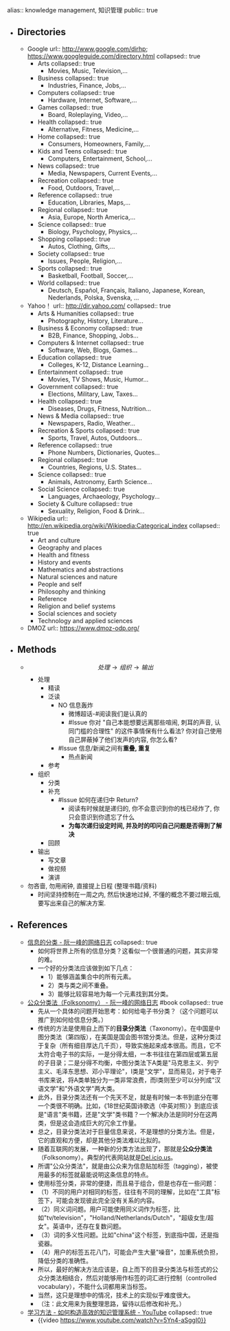 alias:: knowledge management, 知识管理
public:: true

- ## Directories
  - Google
    url:: http://www.google.com/dirhp; https://www.googleguide.com/directory.html
    collapsed:: true
    - Arts
      collapsed:: true
      - Movies, Music, Television,...
    - Business
      collapsed:: true
      - Industries, Finance, Jobs,...
    - Computers
      collapsed:: true
      - Hardware, Internet, Software,...
    - Games
      collapsed:: true
      - Board, Roleplaying, Video,...
    - Health
      collapsed:: true
      - Alternative, Fitness, Medicine,...
    - Home
      collapsed:: true
      - Consumers, Homeowners, Family,...
    - Kids and Teens
      collapsed:: true
      - Computers, Entertainment, School,...
    - News
      collapsed:: true
      - Media, Newspapers, Current Events,...
    - Recreation
      collapsed:: true
      - Food, Outdoors, Travel,...
    - Reference
      collapsed:: true
      - Education, Libraries, Maps,...
    - Regional
      collapsed:: true
      - Asia, Europe, North America,...
    - Science
      collapsed:: true
      - Biology, Psychology, Physics,...
    - Shopping
      collapsed:: true
      - Autos, Clothing, Gifts,...
    - Society
      collapsed:: true
      - Issues, People, Religion,...
    - Sports
      collapsed:: true
      - Basketball, Football, Soccer,...
    - World
      collapsed:: true
      - Deutsch, Español, Français, Italiano, Japanese, Korean, Nederlands, Polska, Svenska, ...
  - Yahoo！
    url:: http://dir.yahoo.com/
    collapsed:: true
    - Arts & Humanities
      collapsed:: true
      - Photography, History, Literature...
    - Business & Economy
      collapsed:: true
      - B2B, Finance, Shopping, Jobs...
    - Computers & Internet
      collapsed:: true
      - Software, Web, Blogs, Games...
    - Education
      collapsed:: true
      - Colleges, K-12, Distance Learning...
    - Entertainment
      collapsed:: true
      - Movies, TV Shows, Music, Humor...
    - Government
      collapsed:: true
      - Elections, Military, Law, Taxes...
    - Health
      collapsed:: true
      - Diseases, Drugs, Fitness, Nutrition...
    - News & Media
      collapsed:: true
      - Newspapers, Radio, Weather...
    - Recreation & Sports
      collapsed:: true
      - Sports, Travel, Autos, Outdoors...
    - Reference
      collapsed:: true
      - Phone Numbers, Dictionaries, Quotes...
    - Regional
      collapsed:: true
      - Countries, Regions, U.S. States...
    - Science
      collapsed:: true
      - Animals, Astronomy, Earth Science...
    - Social Science
      collapsed:: true
      - Languages, Archaeology, Psychology...
    - Society & Culture
      collapsed:: true
      - Sexuality, Religion, Food & Drink...
  - Wikipedia
    url:: http://en.wikipedia.org/wiki/Wikipedia:Categorical_index
    collapsed:: true
    - Art and culture
    - Geography and places
    - Health and fitness
    - History and events
    - Mathematics and abstractions
    - Natural sciences and nature
    - People and self
    - Philosophy and thinking
    - Reference
    - Religion and belief systems
    - Social sciences and society
    - Technology and applied sciences
  - DMOZ
    url:: https://www.dmoz-odp.org/
- ## Methods
  - $$处理 \rightarrow 组织 \rightarrow  输出$$
    - 处理
      - 精读
      - 泛读
        - NO 信息轰炸
          - 微博超话-\#阅读我们是认真的
          - #Issue 你对 "自己本能想要远离那些喧闹, 刺耳的声音, 认同门槛的合理性" 的这件事情保有什么看法? 你对自己使用自己屏蔽掉了他们发声的内容, 你怎么看?
        - #Issue 信息/新闻之间有**重叠, 重复**
          - 热点新闻
      - 参考
    - 组织
      - 分类
      - 补充
        - #Issue 如何在递归中 Return?
          - 阅读有时候就是递归的, 你不会意识到你的栈已经炸了, 你只会意识到你遗忘了什么
          - **为每次递归设定时间, 并及时的叩问自己问题是否得到了解决**
      - 回顾
    - 输出
      - 写文章
      - 做视频
      - 演讲
  - 勿吝啬, 勿用闹钟, 直接提上日程 (整理书籍/资料)
    - 时间坚持控制在一周之内, 然后快速地过掉, 不懂的概念不要过眼云烟, 要写出来自己的解决方案.
- ## References
  - [信息的分类 - 阮一峰的网络日志](http://www.ruanyifeng.com/blog/2007/01/categories.html) 
    collapsed:: true
    - 如何将世界上所有的信息分类？这看似一个很普通的问题，其实非常的难。
    - 一个好的分类法应该做到如下几点：
      - 1）能够涵盖集合中的所有元素。
      - 2）类与类之间不重叠。
      - 3）能够比较容易地为每一个元素找到其分类。
  - [公众分类法（Folksonomy） - 阮一峰的网络日志](http://www.ruanyifeng.com/blog/2006/09/folksonomy.html) #book
    collapsed:: true
    - 先从一个具体的问题开始思考：如何给电子书分类？（这个问题可以推广到如何给信息分类。）
    - 传统的方法是使用自上而下的**目录分类法**（Taxonomy）。在中国是中图分类法（第四版），在美国是国会图书馆分类法。但是，这种分类过于复杂（所有细目厚达几千页），导致实施起来成本很高。而且，它不太符合电子书的实际，一是分得太细，一本书往往在第四层或第五层的子目录；二是分得不均衡，中图分类法下A类是"马克思主义、列宁主义、毛泽东思想、邓小平理论"，I类是"文学"，显而易见，对于电子书库来说，将A类单独分为一类非常浪费，而I类则至少可以分列成"汉语文学"和"外语文学"两大类。
    - 此外，目录分类法还有一个先天不足，就是有时候一本书到底分在哪一个类很不明确。比如，《18世纪英国诗歌选（中英对照）》到底应该是"语言"类书籍，还是"文学"类书籍？一个解决办法是同时分在这两类，但是这会造成巨大的冗余工作量。
    - 总之，目录分类法对于巨量信息来说，不是理想的分类方法。但是，它的直观和方便，却是其他分类法难以比拟的。
    - 随着互联网的发展，一种新的分类方法出现了，那就是**公众分类法**（Folksonomy）。典型的代表网站就是[Del.icio.us](http://del.icio.us)。
    - 所谓"公众分类法"，就是由公众来为信息贴加标签（tagging），被使用最多的标签就最能说明这条信息的特点。
    - 使用标签分类，非常的便捷，而且易于组合，但是也存在一些问题：
    - （1）不同的用户对相同的标签，往往有不同的理解，比如在"工具"标签下，可能会发现彼此完全没有关系的内容。
    - （2）同义词问题。用户可能使用同义词作为标签，比如"tv/television"，"Holland/Netherlands/Dutch"，"超级女生/超女"。英语中，还存在复数问题。
    - （3）词的多义性问题。比如"china"这个标签，到底指中国，还是指瓷器。
    - （4）用户的标签五花八门，可能会产生大量"噪音"，加重系统负担，降低分类的准确性。
    - 所以，最好的解决方法应该是，自上而下的目录分类法与标签式的公众分类法相结合，然后对能够用作标签的词汇进行控制（controlled vocabulary），不能什么词都用来当标签。
    - 当然，这只是理想中的情况，技术上的实现似乎难度很大。
    - （注：此文用来为我整理思路，留待以后修改和补充。）
  - [学习方法 - 如何构造高效的知识管理系统 - YouTube](https://www.youtube.com/watch?v=5Yn4-aSggI0)
    collapsed:: true
    - {{video https://www.youtube.com/watch?v=5Yn4-aSggI0}}